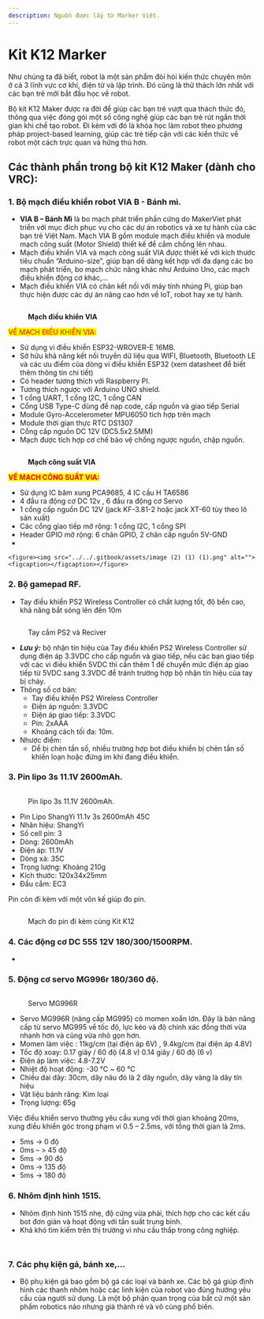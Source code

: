 ```yaml
---
description: Nguồn được lấy từ Marker Việt.
---
```


# Kit K12 Marker

Như chúng ta đã biết, robot là một sản phẩm đòi hỏi kiến thức chuyên môn ở cả 3 lĩnh vực cơ khí, điện tử và lập trình. Đó cũng là thử thách lớn nhất với các bạn trẻ mới bắt đầu học về robot.

Bộ kit K12 Maker được ra đời để giúp các bạn trẻ vượt qua thách thức đó, thông qua việc đóng gói một số công nghệ giúp các bạn trẻ rút ngắn thời gian khi chế tạo robot. Đi kèm với đó là khóa học làm robot theo phương pháp project-based learning, giúp các trẻ tiếp cận với các kiến thức về robot một cách trực quan và hứng thú hơn.

## **Các thành phần trong bộ kit K12 Maker (dành cho VRC)**:

### 1. **Bộ mạch điều khiển robot VIA B - Bánh mì.**

* **VIA B – Bánh Mì** là bo mạch phát triển phần cứng do MakerViet phát triển với mục đích phục vụ cho các dự án robotics và xe tự hành của các bạn trẻ Việt Nam. Mạch VIA B gồm module mạch điều khiển và module mạch công suất (Motor Shield) thiết kế để cắm chồng lên nhau.
* Mạch điều khiển VIA và mạch công suất VIA được thiết kế với kích thước tiêu chuẩn “Arduino-size”, giúp bạn dễ dàng kết hợp với đa dạng các bo mạch phát triển, bo mạch chức năng khác như Arduino Uno, các mạch điều khiển động cơ khác,…
* Mạch điều khiển VIA có chân kết nối với máy tính nhúng Pi, giúp bạn thực hiện được các dự án nâng cao hơn về IoT, robot hay xe tự hành.



<figure><img src="../../.gitbook/assets/image (1) (1) (1).png" alt=""><figcaption><p><strong>Mạch điều khiển VIA</strong></p></figcaption></figure>

<mark style="color:red;">VỀ MẠCH ĐIỀU KHIỂN VIA:</mark>

* Sử dụng vi điều khiển ESP32-WROVER-E 16MB.
* Sở hữu khả năng kết nối truyền dữ liệu qua WIFI, Bluetooth, Bluetooth LE và các ưu điểm của dòng vi điều khiển ESP32 (xem datasheet để biết thêm thông tin chi tiết)
* Có header tương thích với Raspberry PI.
* Tương thích ngược với Arduino UNO shield.
* 1 cổng UART, 1 cổng I2C, 1 cổng CAN
* Cổng USB Type-C dùng để nạp code, cấp nguồn và giao tiếp Serial
* Module Gyro-Accelerometer MPU6050 tích hợp trên mạch
* Module thời gian thực RTC DS1307
* Cổng cấp nguồn DC 12V (DC5.5x2.5MM)
* Mạch được tích hợp cơ chế bảo vệ chống ngược nguồn, chập nguồn.



<figure><img src="../../.gitbook/assets/image (1) (1) (1) (1).png" alt=""><figcaption><p><strong>Mạch công suất VIA</strong></p></figcaption></figure>

<mark style="color:red;">**VỀ MẠCH CÔNG SUẤT VIA:**</mark>

* Sử dụng IC băm xung PCA9685, 4 IC cầu H TA6586
* 4 đầu ra động cơ DC 12v , 6 đầu ra động cơ Servo
* 1 cổng cấp nguồn DC 12V (jack KF-3.81-2 hoặc jack XT-60 tùy theo lô sản xuất)
* Các cổng giao tiếp mở rộng: 1 cổng I2C, 1 cổng SPI
* Header GPIO mở rộng: 6 chân GPIO, 2 chân cấp nguồn 5V-GND
*

    <figure><img src="../../.gitbook/assets/image (2) (1) (1).png" alt=""><figcaption></figcaption></figure>

### 2. **Bộ gamepad RF.**

* Tay điều khiển PS2 Wireless Controller có chất lượng tốt, độ bền cao, khả năng bắt sóng lên đến 10m

<figure><img src="../../.gitbook/assets/image (2) (1).png" alt=""><figcaption><p>Tay cầm PS2 và Reciver</p></figcaption></figure>

* _**Lưu ý:**_ bộ nhận tín hiệu của Tay điều khiển PS2 Wireless Controller sử dụng điện áp 3.3VDC cho cấp nguồn và giao tiếp, nếu các bạn giao tiếp với các vi điều khiển 5VDC thì cần thêm 1 đế chuyển mức điện áp giao tiếp từ 5VDC sang 3.3VDC để tránh trường hợp bộ nhận tín hiệu của tay bị cháy.
* Thông số cơ bản:
  * Tay điều khiển PS2 Wireless Controller
  * Điện áp nguồn: 3.3VDC
  * Điện áp giao tiếp: 3.3VDC
  * Pin: 2xAAA
  * Khoảng cách tối đa: 10m.
* Nhược điểm:
  * Dễ bị chèn tần số, nhiều trường hợp bot điều khiển bị chèn tần số khiến loạn hoặc đứng im khi đang điều khiển.

### 3. **Pin lipo 3s 11.1V 2600mAh.**

<figure><img src="../../.gitbook/assets/image (3).png" alt=""><figcaption><p>Pin lipo 3s 11.1V 2600mAh.</p></figcaption></figure>

* Pin Lipo ShangYi 11.1v 3s 2600mAh 45C
* Nhãn hiệu: ShangYi
* Số cell pin: 3
* Dòng: 2600mAh
* Điện áp: 11.1V
* Dòng xả: 35C
* Trọng lượng: Khoảng 210g
* Kích thước: 120x34x25mm
* Đầu cắm: EC3

Pin còn đi kèm với một vôn kế giúp đo pin.

<figure><img src="../../.gitbook/assets/image (23).png" alt=""><figcaption><p>Mạch đo pin đi kèm cùng Kit K12</p></figcaption></figure>



### 4. **Các động cơ DC 555 12V 180/300/1500RPM.**

*

### 5. **Động cơ servo MG996r 180/360 độ.**

<figure><img src="../../.gitbook/assets/image (7).png" alt=""><figcaption><p>Servo MG996R</p></figcaption></figure>

* Servo MG996R (nâng cấp MG995) có momen xoắn lớn. Đây là bản nâng cấp từ servo MG995 về tốc độ, lực kéo và độ chính xác đồng thời vừa nhanh hơn và cũng vừa nhỏ gọn hơn.
* Momen làm việc : 11kg/cm (tại điện áp 6V) , 9.4kg/cm (tại điện áp 4.8V)
* Tốc độ xoay: 0.17 giây / 60 độ (4.8 v) 0.14 giây / 60 độ (6 v)
* Điện áp làm việc: 4.8-7.2V
* Nhiệt độ hoạt động: -30 ℃ \~ 60 ℃
* Chiều dai dây: 30cm, dây nâu đỏ là 2 dây nguồn, dây vàng là dây tín hiệu
* Vật liệu bánh răng: Kim loại
* Trọng lượng: 65g

Việc điều khiển servo thường yêu cầu xung với thời gian khoảng 20ms, xung điều khiển góc trong phạm vi 0.5 – 2.5ms, với tổng thời gian là 2ms.

* 5ms -> 0 độ
* 0ms – > 45 độ
* 5ms -> 90 độ
* 0ms -> 135 độ
* 5ms -> 180 độ

### 6. **Nhôm định hình 1515.**

* Nhôm định hình 1515 nhẹ, độ cứng vừa phải, thích hợp cho các kết cấu bot đơn giản và hoạt động với tần suất trung bình.
* Khá khó tìm kiếm trên thị trường vì nhu cầu thấp trong công nghiệp.

<figure><img src="../../.gitbook/assets/image (25).png" alt=""><figcaption></figcaption></figure>

<figure><img src="../../.gitbook/assets/image (26).png" alt=""><figcaption></figcaption></figure>

### 7. **Các phụ kiện gá, bánh xe,...**

* Bộ phụ kiện gá bao gồm bộ gá các loại và bánh xe. Các bộ gá giúp định hình các thanh nhôm hoặc các linh kiện của robot vào đúng hướng yêu cầu của người sử dụng. Là một bộ phận quan trọng của bất cứ một sản phẩm robotics nào nhưng giá thành rẻ và vô cùng phổ biến.

<figure><img src="../../.gitbook/assets/image.png" alt=""><figcaption></figcaption></figure>

<figure><img src="../../.gitbook/assets/image (1).png" alt=""><figcaption></figcaption></figure>

<figure><img src="../../.gitbook/assets/image (2).png" alt=""><figcaption></figcaption></figure>

<figure><img src="../../.gitbook/assets/image (24).png" alt=""><figcaption></figcaption></figure>
